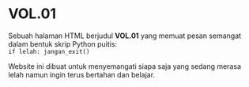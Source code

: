 # VOL.01

Sebuah halaman HTML berjudul **VOL.01** yang memuat pesan semangat dalam bentuk skrip Python puitis:  
`if lelah: jangan_exit()`

Website ini dibuat untuk menyemangati siapa saja yang sedang merasa lelah namun ingin terus bertahan dan belajar.

